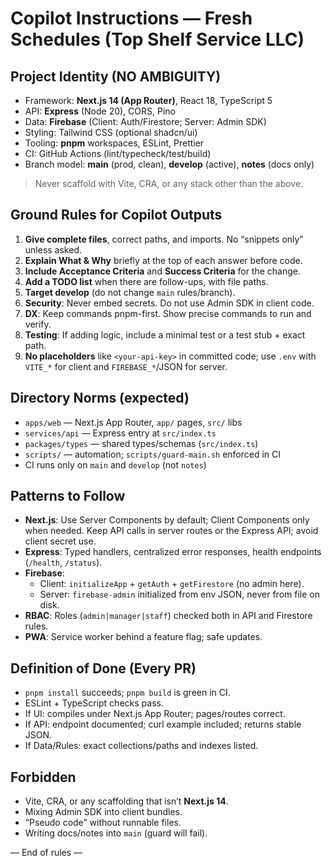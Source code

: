 # Copilot Instructions — Fresh Schedules (Top Shelf Service LLC)

## Project Identity (NO AMBIGUITY)
- Framework: **Next.js 14 (App Router)**, React 18, TypeScript 5
- API: **Express** (Node 20), CORS, Pino
- Data: **Firebase** (Client: Auth/Firestore; Server: Admin SDK)
- Styling: Tailwind CSS (optional shadcn/ui)
- Tooling: **pnpm** workspaces, ESLint, Prettier
- CI: GitHub Actions (lint/typecheck/test/build)
- Branch model: **main** (prod, clean), **develop** (active), **notes** (docs only)

> Never scaffold with Vite, CRA, or any stack other than the above.

## Ground Rules for Copilot Outputs
1. **Give complete files**, correct paths, and imports. No “snippets only” unless asked.
2. **Explain What & Why** briefly at the top of each answer before code.
3. **Include Acceptance Criteria** and **Success Criteria** for the change.
4. **Add a TODO list** when there are follow-ups, with file paths.
5. **Target develop** (do not change `main` rules/branch).
6. **Security**: Never embed secrets. Do not use Admin SDK in client code.
7. **DX**: Keep commands pnpm-first. Show precise commands to run and verify.
8. **Testing**: If adding logic, include a minimal test or a test stub + exact path.
9. **No placeholders** like `<your-api-key>` in committed code; use `.env` with `VITE_*` for client and `FIREBASE_*`/JSON for server.

## Directory Norms (expected)
- `apps/web` — Next.js App Router, `app/` pages, `src/` libs
- `services/api` — Express entry at `src/index.ts`
- `packages/types` — shared types/schemas (`src/index.ts`)
- `scripts/` — automation; `scripts/guard-main.sh` enforced in CI
- CI runs only on `main` and `develop` (not `notes`)

## Patterns to Follow
- **Next.js**: Use Server Components by default; Client Components only when needed. Keep API calls in server routes or the Express API; avoid client secret use.
- **Express**: Typed handlers, centralized error responses, health endpoints (`/health`, `/status`).
- **Firebase**:
  - Client: `initializeApp` + `getAuth` + `getFirestore` (no admin here).
  - Server: `firebase-admin` initialized from env JSON, never from file on disk.
- **RBAC**: Roles (`admin|manager|staff`) checked both in API and Firestore rules.
- **PWA**: Service worker behind a feature flag; safe updates.

## Definition of Done (Every PR)
- `pnpm install` succeeds; `pnpm build` is green in CI.
- ESLint + TypeScript checks pass.
- If UI: compiles under Next.js App Router; pages/routes correct.
- If API: endpoint documented; curl example included; returns stable JSON.
- If Data/Rules: exact collections/paths and indexes listed.

## Forbidden
- Vite, CRA, or any scaffolding that isn’t **Next.js 14**.
- Mixing Admin SDK into client bundles.
- “Pseudo code” without runnable files.
- Writing docs/notes into `main` (guard will fail).

— End of rules —
